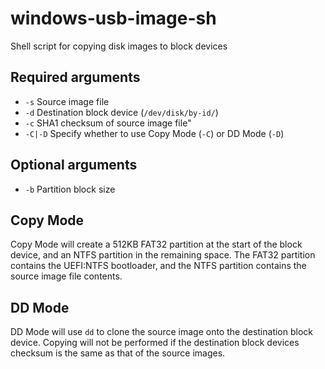 # windows-usb-image-sh

Shell script for copying disk images to block devices

## Required arguments
* `-s`    Source image file
* `-d`    Destination block device (`/dev/disk/by-id/`)
* `-c`    SHA1 checksum of source image file"
* `-C|-D` Specify whether to use Copy Mode (`-C`) or DD Mode (`-D`)

## Optional arguments
* `-b`    Partition block size

## Copy Mode
Copy Mode will create a 512KB FAT32 partition at the start of the block device, and an NTFS partition in the remaining space. The FAT32 partition contains the UEFI:NTFS bootloader, and the NTFS partition contains the source image file contents.

## DD Mode
DD Mode will use `dd` to clone the source image onto the destination block device. Copying will not be performed if the destination block devices checksum is the same as that of the source images.
